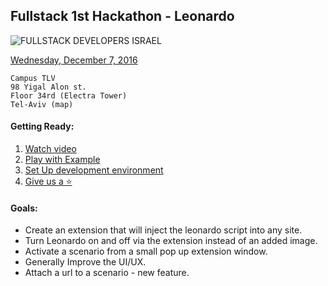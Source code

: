 
## Fullstack 1st Hackathon - Leonardo
![FULLSTACK DEVELOPERS ISRAEL](https://a248.e.akamai.net/secure.meetupstatic.com/photos/event/1/3/4/e/global_448264942.jpeg)

[Wednesday, December 7, 2016](https://www.meetup.com/full-stack-developer-il/events/230141038/)
```
Campus TLV
98 Yigal Alon st.
Floor 34rd (Electra Tower)
Tel-Aviv (map)
```

#### Getting Ready:
1. [Watch video](https://www.youtube.com/watch?v=zPBmMiJZ5O8&t=1563s)
2. [Play with Example](http://outbrain.github.io/Leonardo/examples/angularIL/)
3. [Set Up development environment](https://github.com/outbrain/Leonardo#running-and-contributing)
4. [Give us a :star:](https://github.com/outbrain/Leonardo)
 
#### Goals:
- Create an extension that will inject the leonardo script into any site.
- Turn Leonardo on and off via the extension instead of an added image.
- Activate a scenario from a small pop up extension window.
- Generally Improve the UI/UX.
- Attach a url to a scenario - new feature.

 

